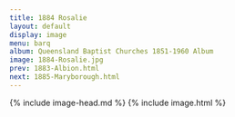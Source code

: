 ```yaml
---
title: 1884 Rosalie
layout: default
display: image
menu: barq
album: Queensland Baptist Churches 1851-1960 Album
image: 1884-Rosalie.jpg
prev: 1883-Albion.html
next: 1885-Maryborough.html
---
```

{% include image-head.md %}
{% include image.html %}